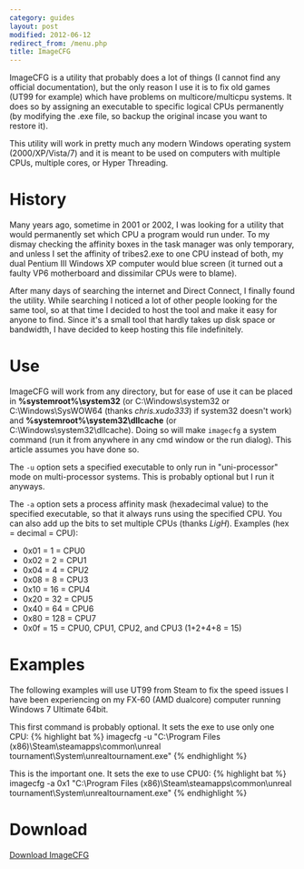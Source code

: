 ```yaml
---
category: guides
layout: post
modified: 2012-06-12
redirect_from: /menu.php
title: ImageCFG
---
```


ImageCFG is a utility that probably does a lot of things (I cannot find any official documentation), but the only
reason I use it is to fix old games (UT99 for example) which have problems on multicore/multicpu systems. It does so by
assigning an executable to specific logical CPUs permanently (by modifying the .exe file, so backup the original incase
you want to restore it).

This utility will work in pretty much any modern Windows operating system (2000/XP/Vista/7) and it is meant to be used
on computers with multiple CPUs, multiple cores, or Hyper Threading.

# History

Many years ago, sometime in 2001 or 2002, I was looking for a utility that would permanently set which CPU a program
would run under. To my dismay checking the affinity boxes in the task manager was only temporary, and unless I set the
affinity of tribes2.exe to one CPU instead of both, my dual Pentium III Windows XP computer would blue screen (it
turned out a faulty VP6 motherboard and dissimilar CPUs were to blame).

After many days of searching the internet and Direct Connect, I finally found the utility. While searching I noticed a
lot of other people looking for the same tool, so at that time I decided to host the tool and make it easy for anyone
to find. Since it's a small tool that hardly takes up disk space or bandwidth, I have decided to keep hosting this file
indefinitely.

# Use

ImageCFG will work from any directory, but for ease of use it can be placed in **%systemroot%\system32** (or
C:\Windows\system32 or C:\Windows\SysWOW64 (thanks <cite>chris.xudo333</cite>) if system32 doesn't work) and
**%systemroot%\system32\dllcache** (or C:\Windows\system32\dllcache). Doing so will make `imagecfg` a system command
(run it from anywhere in any cmd window or the run dialog). This article assumes you have done so.

The `-u` option sets a specified executable to only run in "uni-processor" mode on multi-processor systems. This is
probably optional but I run it anyways.

The `-a` option sets a process affinity mask (hexadecimal value) to the specified executable, so that it always runs
using the specified CPU. You can also add up the bits to set multiple CPUs (thanks <cite>LigH</cite>). Examples (hex =
decimal = CPU):

* 0x01 = 1 = CPU0
* 0x02 = 2 = CPU1
* 0x04 = 4 = CPU2
* 0x08 = 8 = CPU3
* 0x10 = 16 = CPU4
* 0x20 = 32 = CPU5
* 0x40 = 64 = CPU6
* 0x80 = 128 = CPU7
* 0x0f = 15 = CPU0, CPU1, CPU2, and CPU3 (1+2+4+8 = 15)

# Examples

The following examples will use UT99 from Steam to fix the speed issues I have been experiencing on my FX-60 (AMD
dualcore) computer running Windows 7 Ultimate 64bit.

This first command is probably optional. It sets the exe to use only one CPU:
{% highlight bat %}
imagecfg -u "C:\Program Files (x86)\Steam\steamapps\common\unreal tournament\System\unrealtournament.exe"
{% endhighlight %}

This is the important one. It sets the exe to use CPU0:
{% highlight bat %}
imagecfg -a 0x1 "C:\Program Files (x86)\Steam\steamapps\common\unreal tournament\System\unrealtournament.exe"
{% endhighlight %}

# Download

<a class="btn btn-success shake shake-constant hover-stop"
        href="{{ site.url }}{{ site.baseurl }}/static/binaries/Imagecfg.zip" role="button">
    Download ImageCFG
</a>
